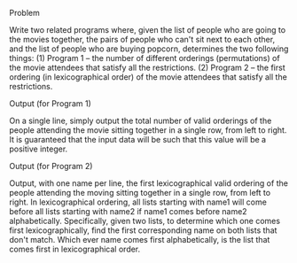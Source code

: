 Problem

Write two related programs where, given the list of people who are going to the movies together,
the pairs of people who can't sit next to each other, and the list of people who are buying popcorn,
determines the two following things:
(1) Program 1 – the number of different orderings (permutations) of the movie attendees
that satisfy all the restrictions.
(2) Program 2 – the first ordering (in lexicographical order) of the movie attendees
that satisfy all the restrictions.

Output (for Program 1)

On a single line, simply output the total number of valid orderings of the people attending the
movie sitting together in a single row, from left to right. It is guaranteed that the input data will be
such that this value will be a positive integer.

Output (for Program 2)

Output, with one name per line, the first lexicographical valid ordering of the people attending the
moving sitting together in a single row, from left to right. In lexicographical ordering, all lists
starting with name1 will come before all lists starting with name2 if name1 comes before name2
alphabetically. Specifically, given two lists, to determine which one comes first lexicographically,
find the first corresponding name on both lists that don't match. Which ever name comes first
alphabetically, is the list that comes first in lexicographical order.
